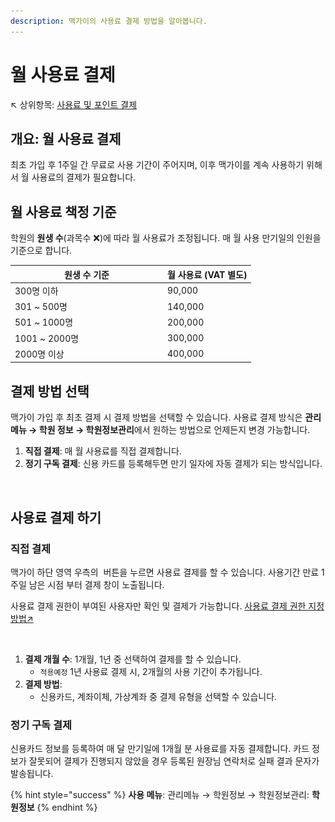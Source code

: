 ```yaml
---
description: 맥가이의 사용료 결제 방법을 알아봅니다.
---
```


# 월 사용료 결제

↖ 상위항목: [사용료 및 포인트 결제](./)

## 개요: 월 사용료 결제

최초 가입 후 1주일 간 무료로 사용 기간이 주어지며, 이후 맥가이를 계속 사용하기 위해서 월 사용료의 결제가 필요합니다.

## 월 사용료 책정 기준

학원의 **원생 수**(과목수 ❌)에 따라 월 사용료가 조정됩니다. 매 월 사용 만기일의 인원을 기준으로 합니다.

<table><thead><tr><th width="230">원생 수 기준</th><th>월 사용료 (VAT 별도)</th></tr></thead><tbody><tr><td>300명 이하</td><td>90,000</td></tr><tr><td>301 ~ 500명</td><td>140,000</td></tr><tr><td>501 ~ 1000명</td><td>200,000</td></tr><tr><td>1001 ~ 2000명</td><td>300,000</td></tr><tr><td>2000명 이상</td><td>400,000</td></tr></tbody></table>

## 결제 방법 선택

맥가이 가입 후 최초 결제 시 결제 방법을 선택할 수 있습니다. 사용료 결제 방식은 **관리 메뉴 → 학원 정보 → 학원정보관리**에서 원하는 방법으로 언제든지 변경 가능합니다.

1. **직접 결제**: 매 월 사용료를 직접 결제합니다.
2. **정기 구독 결제**: 신용 카드를 등록해두면 만기 일자에 자동 결제가 되는 방식입니다.

<figure><img src="../../.gitbook/assets/결제방법선택.png" alt=""><figcaption></figcaption></figure>

## 사용료 결제 하기

### 직접 결제

맥가이 하단 영역 우측의 <img src="../../.gitbook/assets/btn_연장하기.png" alt="" data-size="line"> 버튼을 누르면 사용료 결제를 할 수 있습니다. 사용기간 만료 1주일 남은 시점 부터 결제 창이 노출됩니다.&#x20;

사용료 결제 권한이 부여된 사용자만 확인 및 결제가 가능합니다. [사용료 결제 권한 지정 방법↗](../../basic-features/staff-basic/adding.md#4.)

<figure><img src="../../.gitbook/assets/사용료결제.png" alt=""><figcaption></figcaption></figure>

1. **결제 개월 수**: 1개월, 1년 중 선택하여 결제를 할 수 있습니다.&#x20;
   * `적용예정` 1년 사용료 결제 시,  2개월의 사용 기간이 추가됩니다.
2. **결제 방법**:&#x20;
   * 신용카드, 계좌이체, 가상계좌 중 결제 유형을 선택할 수 있습니다.

### 정기 구독 결제

신용카드 정보를 등록하여 매 달 만기일에 1개월 분 사용료를 자동 결제합니다. 카드 정보가 잘못되어 결제가 진행되지 않았을 경우 등록된 원장님 연락처로 실패 결과 문자가 발송됩니다.

{% hint style="success" %}
**사용 메뉴**: 관리메뉴 → 학원정보 → 학원정보관리: **학원정보**
{% endhint %}

<figure><img src="../../.gitbook/assets/정기구독결제.png" alt=""><figcaption></figcaption></figure>
